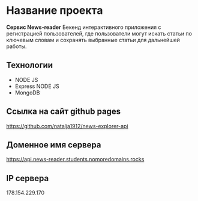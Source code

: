 # Название проекта
**Сервис News-reader**
Бекенд интерактивного приложения с регистрацией пользователей, где пользователи могут искать статьи по ключевым словам и сохранять выбранные статьи для дальнейшей работы.

## Технологии
 * NODE JS
 * Express NODE JS
 * MongoDB

## Ссылка на сайт github pages 
https://github.com/natalja1912/news-explorer-api

## Доменное имя сервера
https://api.news-reader.students.nomoredomains.rocks

## IP сервера
178.154.229.170

